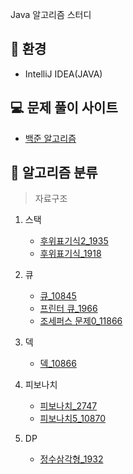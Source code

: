 Java 알고리즘 스터디

:mag_right: 환경
--------------------------------
- IntelliJ IDEA(JAVA)

:computer: 문제 풀이 사이트
--------------------------------

- [백준 알고리즘](https://www.acmicpc.net/)


:book: 알고리즘 분류
--------------------------------
> 자료구조
1. 스택
   - [후위표기식2_1935](https://github.com/mkw8263/Algorithm/blob/master/%EC%9E%90%EB%A3%8C%EA%B5%AC%EC%A1%B0/%EC%8A%A4%ED%83%9D/%ED%9B%84%EC%9C%84%ED%91%9C%EA%B8%B0%EC%8B%9D_1935.md)
   - [후위표기식_1918](https://github.com/mkw8263/Algorithm/blob/master/%EC%9E%90%EB%A3%8C%EA%B5%AC%EC%A1%B0/%EC%8A%A4%ED%83%9D/%ED%9B%84%EC%9C%84%ED%91%9C%EA%B8%B0%EC%8B%9D_1918.md)

2. 큐
   - [큐_10845](https://github.com/mkw8263/Algorithm/blob/master/%EC%9E%90%EB%A3%8C%EA%B5%AC%EC%A1%B0/%ED%81%90/%ED%81%90_10845.md)
   - [프린터 큐_1966](https://github.com/mkw8263/Algorithm/blob/master/%EC%9E%90%EB%A3%8C%EA%B5%AC%EC%A1%B0/%ED%81%90/%ED%94%84%EB%A6%B0%ED%84%B0%ED%81%90_1966.md)
   - [조세퍼스 문제0_11866](https://github.com/mkw8263/Algorithm/blob/master/%EC%9E%90%EB%A3%8C%EA%B5%AC%EC%A1%B0/%ED%81%90/%EC%A1%B0%EC%84%B8%ED%8D%BC%EC%8A%A4_%EB%AC%B8%EC%A0%9C0_11866.md)

3. 덱
   - [덱_10866](https://github.com/mkw8263/Algorithm/blob/master/%EC%9E%90%EB%A3%8C%EA%B5%AC%EC%A1%B0/%EB%8D%B1/%EB%8D%B1_10866.md)
   
4. 피보나치
   - [피보나치_2747](https://github.com/mkw8263/Algorithm/blob/master/%ED%94%BC%EB%B3%B4%EB%82%98%EC%B9%98/%ED%94%BC%EB%B3%B4%EB%82%98%EC%B9%98_2747.md)
   - [피보나치5_10870](https://github.com/mkw8263/Algorithm/blob/master/%ED%94%BC%EB%B3%B4%EB%82%98%EC%B9%98/%ED%94%BC%EB%B3%B4%EB%82%98%EC%B9%98_5_10870.md)
   
5. DP
   - [정수삼각형_1932](https://github.com/mkw8263/Algorithm/blob/master/DP/%EC%A0%95%EC%88%98%EC%82%BC%EA%B0%81%ED%98%95_1932.md)


